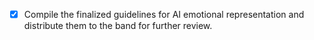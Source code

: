 - [x] Compile the finalized guidelines for AI emotional representation and distribute them to the band for further review.